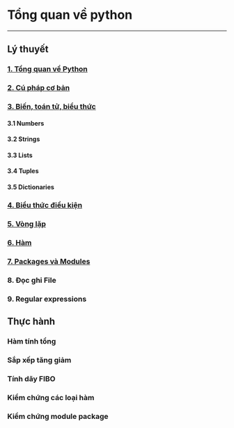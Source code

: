 # Tổng quan về python
---
## Lý thuyết
### [1. Tổng quan về Python](docs/python-overview.md)
### [2. Cú pháp cơ bản](docs/python-syntax.md)
### [3. Biến, toán tử, biểu thức](docs/variables-operator.md)
#### 3.1 Numbers
#### 3.2 Strings
#### 3.3 Lists
#### 3.4 Tuples
#### 3.5 Dictionaries
### [4. Biểu thức điều kiện](docs/conditional.md)
### [5. Vòng lặp](docs/loop.md)
### [6. Hàm](docs/function.md)
### [7. Packages và Modules](docs/module-package.md)
### 8. Đọc ghi File
### 9. Regular expressions

## Thực hành
### Hàm tính tổng
### Sắp xếp tăng giảm
### Tính dãy FIBO
### Kiểm chứng các loại hàm
### Kiểm chứng module package
